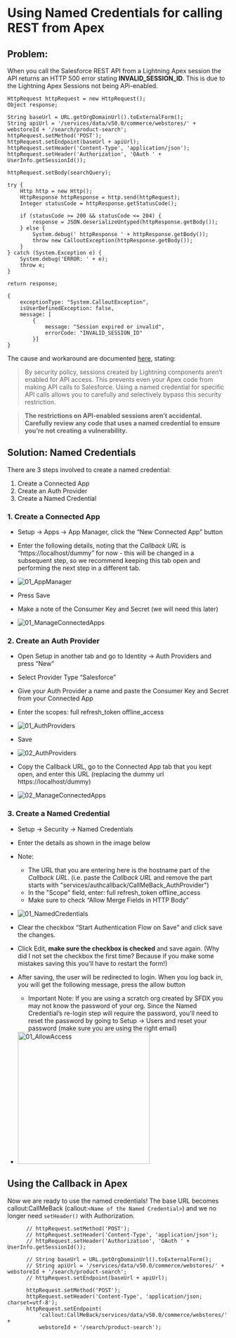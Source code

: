 # Using Named Credentials for calling REST from Apex

## Problem:

When you call the Salesforce REST API from a Lightning Apex session the API returns an HTTP 500 error stating **INVALID_SESSION_ID**. This is due to the Lightning Apex Sessions not being APi-enabled.

```
HttpRequest httpRequest = new HttpRequest();
Object response;

String baseUrl = URL.getOrgDomainUrl().toExternalForm();
String apiUrl = '/services/data/v50.0/commerce/webstores/' + webstoreId + '/search/product-search';
httpRequest.setMethod('POST');
httpRequest.setEndpoint(baseUrl + apiUrl);
httpRequest.setHeader('Content-Type', 'application/json');
httpRequest.setHeader('Authorization', 'OAuth ' + UserInfo.getSessionId());

httpRequest.setBody(searchQuery);

try {
    Http http = new Http();
    HttpResponse httpResponse = http.send(httpRequest);
    Integer statusCode = httpResponse.getStatusCode();

    if (statusCode >= 200 && statusCode <= 204) {
        response = JSON.deserializeUntyped(httpResponse.getBody());
    } else {
        System.debug(' httpResponse ' + httpResponse.getBody());
        throw new CalloutException(httpResponse.getBody());
    }
} catch (System.Exception e) {
    System.debug('ERROR: ' + e);
    throw e;
}

return response;

```

```
{
    exceptionType: "System.CalloutException",
    isUserDefinedException: false,
    message: [
        {
            message: "Session expired or invalid",
            errorCode: "INVALID_SESSION_ID"
        }]
}
```

The cause and workaround are documented [here](https://developer.salesforce.com/docs/atlas.en-us.lightning.meta/lightning/apex_api_calls.htm), stating:

> By security policy, sessions created by Lightning components aren’t enabled for API access. This prevents even your Apex code from making API calls to Salesforce. Using a named credential for specific API calls allows you to carefully and selectively bypass this security restriction.

> **The restrictions on API-enabled sessions aren’t accidental. Carefully review any code that uses a named credential to ensure you’re not creating a vulnerability.**

## Solution: Named Credentials

There are 3 steps involved to create a named credential:

1. Create a Connected App
2. Create an Auth Provider
3. Create a Named Credential

### 1. Create a Connected App

-   Setup → Apps → App Manager, click the “New Connected App” button
-   Enter the following details, noting that the _Callback URL_ is “https://localhost/dummy” for now - this will be changed in a subsequent step, so we recommend keeping this tab open and performing the next step in a different tab.

-   ![01_AppManager](images/01_AppManager.png)
-   Press Save
-   Make a note of the Consumer Key and Secret (we will need this later)
-   ![01_ManageConnectedApps](images/01_ManageConnectedApps.png)

### 2. Create an Auth Provider

-   Open Setup in another tab and go to Identity → Auth Providers and press “New”
-   Select Provider Type “Salesforce”
-   Give your Auth Provider a name and paste the Consumer Key and Secret from your Connected App
-   Enter the scopes: full refresh_token offline_access

-   ![01_AuthProviders](images/01_AuthProviders.png)
-   Save
-   ![02_AuthProviders](images/02_AuthProviders.png)
-   Copy the Callback URL, go to the Connected App tab that you kept open, and enter this URL (replacing the dummy url https://localhost/dummy)
-   ![02_ManageConnectedApps](images/02_ManageConnectedApps.png)

### 3. Create a Named Credential

-   Setup → Security → Named Credentials
-   Enter the details as shown in the image below
-   Note:

    -   The URL that you are entering here is the hostname part of the _Callback URL_. (i.e. paste the _Callback URL_ and remove the part starts with "services/authcallback/CallMeBack_AuthProvider")
    -   In the "Scope" field, enter: full refresh_token offline_access
    -   Make sure to check “Allow Merge Fields in HTTP Body”

-   ![01_NamedCredentials](images/01_NamedCredentials.png)
-   Clear the checkbox “Start Authentication Flow on Save” and click save the changes.
-   Click Edit, **make sure the checkbox is checked** and save again. (Why did I not set the checkbox the first time? Because if you make some mistakes saving this you’ll have to restart the form!)
-   After saving, the user will be redirected to login. When you log back in, you will get the following message, press the allow button
    -   Important Note: If you are using a scratch org created by SFDX you may not know the password of your org. Since the Named Credential’s re-login step will require the password, you'll need to reset the password by going to Setup -> Users and reset your password (make sure you are using the right email)
-   <img src="images/01_AllowAccess.png" alt="01_AllowAccess" width="300">

## Using the Callback in Apex

Now we are ready to use the named credentials! The base URL becomes callout:CallMeBack (callout:`<Name of the Named Credential>`) and we no longer need `setHeader()` with Authorization.

```
      // httpRequest.setMethod('POST');
      // httpRequest.setHeader('Content-Type', 'application/json');
      // httpRequest.setHeader('Authorization', 'OAuth ' + UserInfo.getSessionId());

      // String baseUrl = URL.getOrgDomainUrl().toExternalForm();
      // String apiUrl = '/services/data/v50.0/commerce/webstores/' + webstoreId + '/search/product-search';
      // httpRequest.setEndpoint(baseUrl + apiUrl);

      httpRequest.setMethod('POST');
      httpRequest.setHeader('Content-Type', 'application/json;  charset=utf-8');
      httpRequest.setEndpoint(
          'callout:CallMeBack/services/data/v50.0/commerce/webstores/' +
          webstoreId + '/search/product-search');
```
